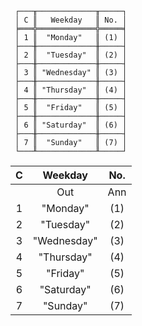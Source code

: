 ```text
 ┌───╥─────────────╥─────┐
 │ C ║   Weekday   ║ No. │
 ╞═══╬═════════════╬═════╡
 │ 1 ║  "Monday"   ║ (1) │
 ├───╫─────────────╫─────┤
 │ 2 ║  "Tuesday"  ║ (2) │
 ├───╫─────────────╫─────┤
 │ 3 ║ "Wednesday" ║ (3) │
 ├───╫─────────────╫─────┤
 │ 4 ║ "Thursday"  ║ (4) │
 ├───╫─────────────╫─────┤
 │ 5 ║  "Friday"   ║ (5) │
 ├───╫─────────────╫─────┤
 │ 6 ║ "Saturday"  ║ (6) │
 ├───╫─────────────╫─────┤
 │ 7 ║  "Sunday"   ║ (7) │
 └───╨─────────────╨─────┘
```

| C |   Weekday   | No. |
|:-:|:-----------:|:---:|
|   |     Out     | Ann |
| 1 |  "Monday"   | (1) |
| 2 |  "Tuesday"  | (2) |
| 3 | "Wednesday" | (3) |
| 4 | "Thursday"  | (4) |
| 5 |  "Friday"   | (5) |
| 6 | "Saturday"  | (6) |
| 7 |  "Sunday"   | (7) |
